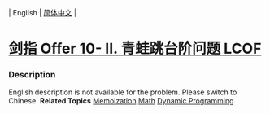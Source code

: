 | English | [简体中文](README.md) |

# [剑指 Offer 10- II. 青蛙跳台阶问题  LCOF](https://leetcode-cn.com/problems/qing-wa-tiao-tai-jie-wen-ti-lcof)
 ### Description
English description is not available for the problem. Please switch to Chinese.
**Related Topics**  [Memoization](https://leetcode-cn.com/tag/memoization) [Math](https://leetcode-cn.com/tag/math) [Dynamic Programming](https://leetcode-cn.com/tag/dynamic-programming) 